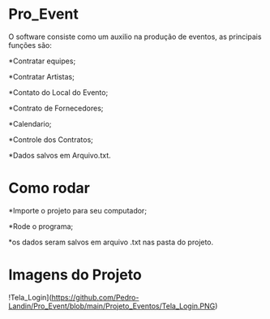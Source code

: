 # Pro_Event
 O software consiste como um auxilio na produção de eventos, as principais funções são:
 
 *Contratar equipes;
 
 *Contratar Artistas;
 
 *Contato do Local do Evento;
 
 *Contrato de Fornecedores;
 
 *Calendario;
 
 *Controle dos Contratos;
 
 *Dados salvos em Arquivo.txt.
 
 
 # Como rodar
 
 *Importe o projeto para seu computador; 
 
 *Rode o programa;
 
 *os dados seram salvos em arquivo .txt nas pasta do projeto.
 
 # Imagens do Projeto
 !Tela_Login](https://github.com/Pedro-Landin/Pro_Event/blob/main/Projeto_Eventos/Tela_Login.PNG)
 

